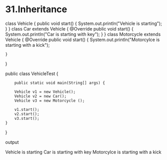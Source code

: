 # 31.Inheritance

class Vehicle {
    public void start() {
        System.out.println("Vehicle is starting");
    }
}
class Car extends Vehicle {
    @Override
    public void start() {
        System.out.println("Car is starting with key");
    }
}
class Motorcycle extends Vehicle {
    @Override
    public void start() {
        System.out.println("Motorcylce is starting with a kick");
        
    }
}


public class VehicleTest {

        public static void main(String[] args) {
        
        Vehicle v1 = new Vehicle();
        Vehicle v2 = new Car();
        Vehicle v3 = new Motorcycle ();
        
        v1.start();
        v2.start();
        v3.start();
    }
    
}


output

Vehicle is starting
Car is starting with key
Motorcylce is starting with a kick

